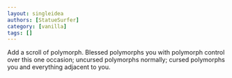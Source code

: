 ```yaml
---
layout: singleidea
authors: [StatueSurfer]
category: [vanilla]
tags: []
---
```

Add a scroll of polymorph. Blessed polymorphs you with polymorph control over this one occasion; uncursed polymorphs normally; cursed polymorphs you and everything adjacent to you.

